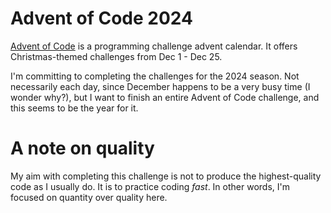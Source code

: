 # Advent of Code 2024

[Advent of Code](https://adventofcode.com/) is a programming challenge advent
calendar. It offers Christmas-themed challenges from Dec 1 - Dec 25.

I'm committing to completing the challenges for the 2024 season. Not necessarily
each day, since December happens to be a very busy time (I wonder why?), but I
want to finish an entire Advent of Code challenge, and this seems to be the year
for it.

# A note on quality
My aim with completing this challenge is not to produce the highest-quality code
as I usually do. It is to practice coding *fast*. In other words, I'm focused on
quantity over quality here.
